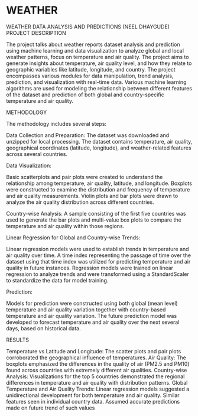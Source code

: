 # WEATHER
WEATHER DATA ANALYSIS AND PREDICTIONS (NEEL DHAYGUDE)
PROJECT DESCRIPTION

The project talks about weather reports dataset analysis and prediction using machine learning and data visualization to analyze global and local weather patterns, focus on temperature and air quality. The project aims to generate insights about temperature, air quality level, and how they relate to geographic variables like latitude, longitude, and country. The project encompasses various modules for data manipulation, trend analysis, prediction, and visualization with real-time data. Various machine learning algorithms are used for modeling the relationship between different features of the dataset and prediction of both global and country-specific temperature and air quality. 

METHODOLOGY 

The methodology includes several steps: 

Data Collection and Preparation: The dataset was downloaded and unzipped for local processing. The dataset contains temperature, air quality, geographical coordinates (latitude, longitude), and weather-related features across several countries.

Data Visualization:

Basic scatterplots and pair plots were created to understand the relationship among temperature, air quality, latitude, and longitude.
Boxplots were constructed to examine the distribution and frequency of temperature and air quality measurements.
Violin plots and bar plots were drawn to analyze the air quality distribution across different countries.

Country-wise Analysis: A sample consisting of the first five countries was used to generate the bar plots and multi-value box plots to compare the temperature and air quality within those regions.

Linear Regression for Global and Country-wise Trends:

Linear regression models were used to establish trends in temperature and air quality over time.
A time index representing the passage of time over the dataset using that time index was utilized for predicting temperature and air quality in future instances.
Regression models were trained on linear regression to analyze trends and were transformed using a StandardScaler to standardize the data for model training.

Prediction:

Models for prediction were constructed using both global (mean level) temperature and air quality variation together with country-based temperature and air quality variation.
The future prediction model was developed to forecast temperature and air quality over the next several days, based on historical data. 

RESULTS

Temperature vs Latitude and Longitude: The scatter plots and pair plots corroborated the geographical influence of temperatures.
Air Quality: The boxplots emphasized the differences in the quality of air (PM2.5 and PM10) found across countries with extremely different air qualities.
Country-wise Analysis: Visualizations for the top 5 countries demonstrated the regional differences in temperature and air quality with distribution patterns.
Global Temperature and Air Quality Trends: Linear regression models suggested a unidirectional development for both temperature and air quality.
Similar features seen in individual country data.
Assumed accurate predictions made on future trend of such values
